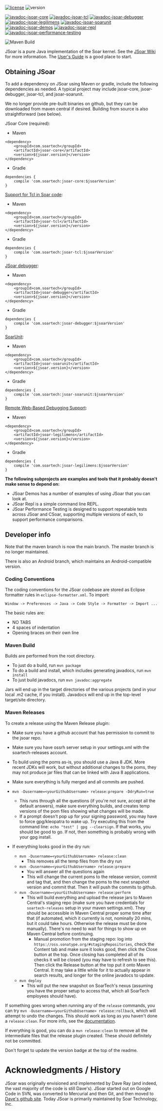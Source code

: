 [![license](https://img.shields.io/badge/license-BSD--3-green)](https://github.com/soartech/jsoar/blob/maven/LICENSE.txt)
![version](https://img.shields.io/badge/jsoar-5.0.1-blue)

[![javadoc-jsoar-core](https://img.shields.io/badge/javadoc-jsoar--core-brightgreen)](https://javadoc.io/doc/com.soartech/jsoar-core) 
[![javadoc-jsoar-tcl](https://img.shields.io/badge/javadoc-jsoar--tcl-brightgreen)](https://javadoc.io/doc/com.soartech/jsoar-tcl) 
[![javadoc-jsoar-debugger](https://img.shields.io/badge/javadoc-jsoar--debugger-brightgreen)](https://javadoc.io/doc/com.soartech/jsoar-debugger) 
[![javadoc-jsoar-legilimens](https://img.shields.io/badge/javadoc-jsoar--legilimens-brightgreen)](https://javadoc.io/doc/com.soartech/jsoar-legilimens) 
[![javadoc-jsoar-soarunit](https://img.shields.io/badge/javadoc-jsoar--soarunit-brightgreen)](https://javadoc.io/doc/com.soartech/jsoar-soarunit) 
[![javadoc-jsoar-demos](https://img.shields.io/badge/javadoc-jsoar--demos-brightgreen)](https://javadoc.io/doc/com.soartech/jsoar-demos) 
[![javadoc-jsoar-repl](https://img.shields.io/badge/javadoc-jsoar--repl-brightgreen)](https://javadoc.io/doc/com.soartech/jsoar-repl) 
[![javadoc-jsoar-performance-testing](https://img.shields.io/badge/javadoc-jsoar--performance--testing-brightgreen)](https://javadoc.io/doc/com.soartech/jsoar-performance-testing) 

![Maven Build](https://github.com/soartech/jsoar/workflows/Maven%20Build/badge.svg)

JSoar is a pure Java implementation of the Soar kernel. See the [JSoar Wiki](https://github.com/soartech/jsoar/wiki) for more information. The [User's Guide](https://github.com/soartech/jsoar/wiki/JSoarUsersGuide) is a good place to start.

## Obtaining JSoar ##

To add a dependency on JSoar using Maven or gradle, include the following dependencies as needed. A typical project may include jsoar-core, jsoar-debugger, jsoar-tcl, and jsoar-soarunit.

We no longer provide pre-built binaries on github, but they can be downloaded from maven central if desired. Building from source is also straightforward (see below).

JSoar Core (required):
* Maven
```
<dependency>
    <groupId>com.soartech</groupId>
    <artifactId>jsoar-core</artifactId>
    <version>${jsoar.version}</version>
</dependency>
```
* Gradle
```
dependencies {
    compile 'com.soartech:jsoar-core:$jsoarVersion'
}
```

[Support for Tcl in Soar code](https://github.com/soartech/jsoar/wiki/JSoarTclSupport):
* Maven
```
<dependency>
    <groupId>com.soartech</groupId>
    <artifactId>jsoar-tcl</artifactId>
    <version>${jsoar.version}</version>
</dependency>
```
* Gradle
```
dependencies {
    compile 'com.soartech:jsoar-tcl:$jsoarVersion'
}
```

[JSoar debugger](https://github.com/soartech/jsoar/wiki/JSoarDebugger):
* Maven
```
<dependency>
    <groupId>com.soartech</groupId>
    <artifactId>jsoar-debugger</artifactId>
    <version>${jsoar.version}</version>
</dependency>
```
* Gradle
```
dependencies {
    compile 'com.soartech:jsoar-debugger:$jsoarVersion'
}
```

[SoarUnit](https://github.com/soartech/jsoar/wiki/SoarUnit):
* Maven
```
<dependency>
    <groupId>com.soartech</groupId>
    <artifactId>jsoar-soarunit</artifactId>
    <version>${jsoar.version}</version>
</dependency>
```
* Gradle
```
dependencies {
    compile 'com.soartech:jsoar-soarunit:$jsoarVersion'
}
```

[Remote Web-Based Debugging Support](https://github.com/soartech/jsoar/wiki/JSoarLegilimens):
* Maven
```
<dependency>
    <groupId>com.soartech</groupId>
    <artifactId>jsoar-legilimens</artifactId>
    <version>${jsoar.version}</version>
</dependency>
```
* Gradle
```
dependencies {
    compile 'com.soartech:jsoar-legilimens:$jsoarVersion'
}
```

**The following subprojects are examples and tools that it probably doesn't make sense to depend on:**
* JSoar Demos has a number of examples of using JSoar that you can look at.
* JSoar Repl is a simple command line REPL.
* JSoar Performance Testing is designed to support repeatable tests across JSoar and CSoar, supporting multiple versions of each, to support performance comparisons.

## Developer info ##

Note that the maven branch is now the main branch. The master branch is no longer maintained.

There is also an Android branch, which maintains an Android-compatible version.

### Coding Conventions ###

The coding conventions for the JSoar codebase are stored as Eclipse formatter rules in `eclipse-formatter.xml`. To import:

    Window -> Preferences -> Java -> Code Style -> Formatter -> Import ...

The basic rules are:
* NO TABS
* 4 spaces of indentation
* Opening braces on their own line

### Maven Build ###

Builds are performed from the root directory.

* To just do a build, run `mvn package`
* To do a build and install, which includes generating javadocs, run `mvn install`
* To just build javadocs, run `mvn javadoc:aggregate`

Jars will end up in the target directories of the various projects (and in your local .m2 cache, if you install). Javadocs will end up in the top-level target/site directory.

### Maven Releases ###

To create a release using the Maven Release plugin:

* Make sure you have a github account that has permission to commit to the jsoar repo.
* Make sure you have ossrh server setup in your settings.xml with the soartech-releases account.
* To build using the poms as-is, you should use a Java 8 JDK. More recent JDKs will work, but without additional changes to the poms, they may not produce jar files that can be linked with Java 8 applications.

* Make sure everything is fully merged and all commits are pushed.
* `mvn -Dusername=<yourGithubUsername> release:prepare -DdryRun=true`
	* This runs through all the questions (if you're not sure, accept all the default answers), make sure everything builds, and creates temp versions of the pom files showing what changes will be made.
    * If a prompt doesn't pop up for your signing password, you may have to force gpg/kleopatra to wake up. Try executing this from the command line: `echo "test" | gpg --clearsign`. If that works, you should be good to go. If not, then something is probably wrong with your gpg install.
* If everything looks good in the dry run:
	* `mvn -Dusername=<yourGithubUsername> release:clean`
		* This removes all the temp files from the dry run
	* `mvn -Dusername=<yourGithubUsername> release:prepare`
		* You will answer all the questions again	
		* This will change the current poms to the release version, commit and tag that, and then change the poms to the next snapshot version and commit that. Then it will push the commits to github.
	* `mvn -Dusername=<yourGithubUsername> release:perform`
		* This will build everything and upload the release jars to Maven Central's staging repo (make sure you have credentials for `soartech-releases` setup in your maven settings.xml). They should be accessible in Maven Central proper some time after that (if automated, which it currently is not, nominally 20 mins, but it could take hours. Otherwise the release must be done manually). There's no need to wait for things to show up on Maven Central before continuing.
			* Manual promotion from the staging repo: log into `https://oss.sonatype.org/#stagingRepositories`, check the Content tab and make sure it looks good, then click the Close button at the top. Once closing has completed all of its checks it will be closed (you may have to refresh to see this). Then click the Release button at the top put it onto Maven Central. It may take a little while for it to actually appear in search results, and longer for the online javadocs to update.
	* `mvn deploy`
		* This will put the new snapshot on SoarTech's nexus (assuming you have the proper setup to access that, which all SoarTech employees should have).

If something goes wrong when running any of the `release` commands, you can try `mvn -Dusername=<yourGithubUsername> release:rollback`, which will attempt to undo the changes. This should work as long as you haven't done a `release:clean`. For more info, see the [documentation](https://maven.apache.org/maven-release/maven-release-plugin/examples/rollback-release.html).

If everything is good, you can do a `mvn release:clean` to remove all the intermediate files that the release plugin created. These should definitely not be committed.

Don't forget to update the version badge at the top of the readme.

# Acknowledgments / History
JSoar was originally envisioned and implemented by Dave Ray (and indeed, the vast majority of the code is still Dave's). JSoar started out on Google Code in SVN, was converted to Mercurial and then Git, and then moved to [Dave's github site](https://github.com/daveray/). Today JSoar is primarily maintained by Soar Technology, Inc.
